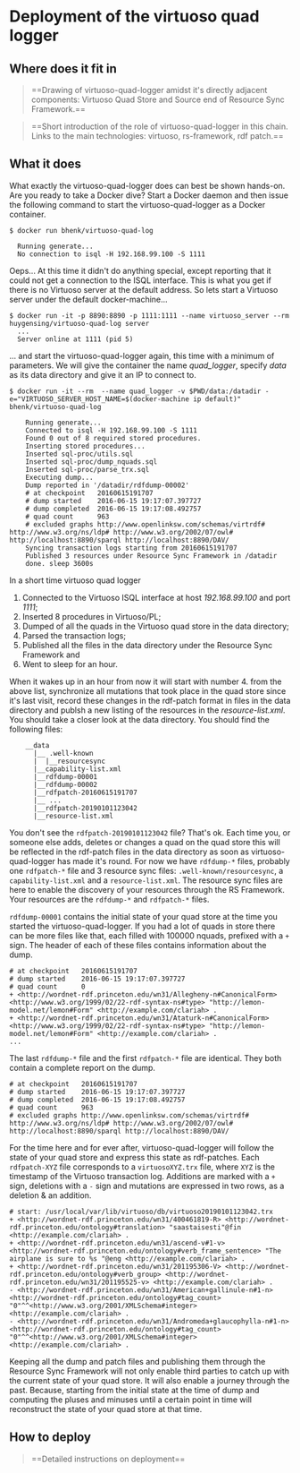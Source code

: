 # Deployment of the virtuoso quad logger

## Where does it fit in

> ==Drawing of virtuoso-quad-logger amidst it's directly adjacent components: Virtuoso Quad Store
> and Source end of Resource Sync Framework.==

> ==Short introduction of the role of virtuoso-quad-logger in this chain.
> Links to the main technologies: virtuoso, rs-framework, rdf patch.==

## What it does

What exactly the virtuoso-quad-logger does can best be shown hands-on. Are you ready to take a
Docker dive?
Start a Docker daemon and then issue the following command to start the virtuoso-quad-logger
as a Docker container.


```
$ docker run bhenk/virtuoso-quad-log

  Running generate...
  No connection to isql -H 192.168.99.100 -S 1111
```
Oeps... At this time it didn't do anything special, except reporting that it could not get a connection
to the ISQL interface. This is what you get if there is no Virtuoso server at the default address.
So lets start a Virtuoso server under the default docker-machine...
```
$ docker run -it -p 8890:8890 -p 1111:1111 --name virtuoso_server --rm huygensing/virtuoso-quad-log server
  ...
  Server online at 1111 (pid 5)
```
... and start the virtuoso-quad-logger again, this time with a minimum of parameters. We will give
the container the name *quad_logger*, specify *data* as its data directory and give it an IP to
connect to.
```
$ docker run -it --rm  --name quad_logger -v $PWD/data:/datadir -e="VIRTUOSO_SERVER_HOST_NAME=$(docker-machine ip default)" bhenk/virtuoso-quad-log
```
```
    Running generate...
    Connected to isql -H 192.168.99.100 -S 1111
    Found 0 out of 8 required stored procedures.
    Inserting stored procedures...
    Inserted sql-proc/utils.sql
    Inserted sql-proc/dump_nquads.sql
    Inserted sql-proc/parse_trx.sql
    Executing dump...
    Dump reported in '/datadir/rdfdump-00002'
    # at checkpoint   20160615191707
    # dump started    2016-06-15 19:17:07.397727
    # dump completed  2016-06-15 19:17:08.492757
    # quad count      963
    # excluded graphs http://www.openlinksw.com/schemas/virtrdf# http://www.w3.org/ns/ldp# http://www.w3.org/2002/07/owl# http://localhost:8890/sparql http://localhost:8890/DAV/
    Syncing transaction logs starting from 20160615191707
    Published 3 resources under Resource Sync Framework in /datadir
    done. sleep 3600s
```
In a short time virtuoso quad logger

1. Connected to the Virtuoso ISQL interface at host *192.168.99.100* and port *1111*;
2. Inserted 8 procedures in Virtuoso/PL;
3. Dumped of all the quads in the Virtuoso quad store in the data directory;
4. Parsed the transaction logs;
5. Published all the files in the data directory under the Resource Sync Framework and
6. Went to sleep for an hour.

When it wakes up in an hour from now it will start with number 4. from the above list,
synchronize all
mutations that took place in the quad store since it's last visit, record these changes
in the rdf-patch format in files in the data directory and publsh a new listing of the
resources in the *resource-list.xml*. You should take a closer look at the data directory.
You should find the following files:
```
    __data
      |__ .well-known
      |  |__resourcesync
      |__capability-list.xml
      |__rdfdump-00001
      |__rdfdump-00002
      |__rdfpatch-20160615191707
      |__ ...
      |__rdfpatch-20190101123042
      |__resource-list.xml
```
You don't see the `rdfpatch-20190101123042` file? That's ok. Each time you, or someone else adds, deletes
or changes a quad on the quad store this will be reflected in the rdf-patch files in the data
directory as soon as virtuoso-quad-logger has made it's round. For now we have `rdfdump-*` files,
probably one `rdfpatch-*` file and 3 resource sync files: `.well-known/resourcesync`, a
`capability-list.xml` and a `resource-list.xml`. The resource sync files are here to enable
the discovery of your resources through the RS Framework. Your resources are the `rdfdump-*` and
`rdfpatch-*` files.

`rdfdump-00001` contains the initial state of your quad store at the time you started the
virtuoso-quad-logger. If you had a lot of quads in store there can be more files like that,
each filled with 100000 nquads, prefixed with a `+` sign. The header of each of these files
contains information about the dump.
```
# at checkpoint   20160615191707
# dump started    2016-06-15 19:17:07.397727
# quad count      0
+ <http://wordnet-rdf.princeton.edu/wn31/Allegheny-n#CanonicalForm> <http://www.w3.org/1999/02/22-rdf-syntax-ns#type> "http://lemon-model.net/lemon#Form" <http://example.com/clariah> .
+ <http://wordnet-rdf.princeton.edu/wn31/Ataturk-n#CanonicalForm> <http://www.w3.org/1999/02/22-rdf-syntax-ns#type> "http://lemon-model.net/lemon#Form" <http://example.com/clariah> .
...

```
The last `rdfdump-*` file and the first `rdfpatch-*` file are identical. They both contain
a complete report on the dump.
```
# at checkpoint   20160615191707
# dump started    2016-06-15 19:17:07.397727
# dump completed  2016-06-15 19:17:08.492757
# quad count      963
# excluded graphs http://www.openlinksw.com/schemas/virtrdf# http://www.w3.org/ns/ldp# http://www.w3.org/2002/07/owl# http://localhost:8890/sparql http://localhost:8890/DAV/
```
For the time here and for ever after, virtuoso-quad-logger will follow the state of your quad store
and express this state as rdf-patches. Each `rdfpatch-XYZ` file corresponds to a `virtuosoXYZ.trx` file,
where `XYZ` is the timestamp of the Virtuoso transaction log. Additions are marked with a `+` sign,
deletions with a `-` sign and mutations are expressed in two rows, as a deletion & an addition.
```
# start: /usr/local/var/lib/virtuoso/db/virtuoso20190101123042.trx
+ <http://wordnet-rdf.princeton.edu/wn31/400461819-R> <http://wordnet-rdf.princeton.edu/ontology#translation> "saastaisesti"@fin <http://example.com/clariah> .
+ <http://wordnet-rdf.princeton.edu/wn31/ascend-v#1-v> <http://wordnet-rdf.princeton.edu/ontology#verb_frame_sentence> "The airplane is sure to %s "@eng <http://example.com/clariah> .
+ <http://wordnet-rdf.princeton.edu/wn31/201195306-V> <http://wordnet-rdf.princeton.edu/ontology#verb_group> <http://wordnet-rdf.princeton.edu/wn31/201195525-v> <http://example.com/clariah> .
- <http://wordnet-rdf.princeton.edu/wn31/American+gallinule-n#1-n> <http://wordnet-rdf.princeton.edu/ontology#tag_count> "0"^^<http://www.w3.org/2001/XMLSchema#integer> <http://example.com/clariah> .
- <http://wordnet-rdf.princeton.edu/wn31/Andromeda+glaucophylla-n#1-n> <http://wordnet-rdf.princeton.edu/ontology#tag_count> "0"^^<http://www.w3.org/2001/XMLSchema#integer> <http://example.com/clariah> .

```
Keeping all the dump and patch files and publishing them through the Resource Sync Framework
will not only enable third parties to catch up with the current state of your quad store.
It will also enable a journey through the past. Because, starting from the initial state
at the time of dump and computing the pluses and minuses until a certain point in time will
reconstruct the state of your quad store at that time.

## How to deploy

> ==Detailed instructions on deployment==